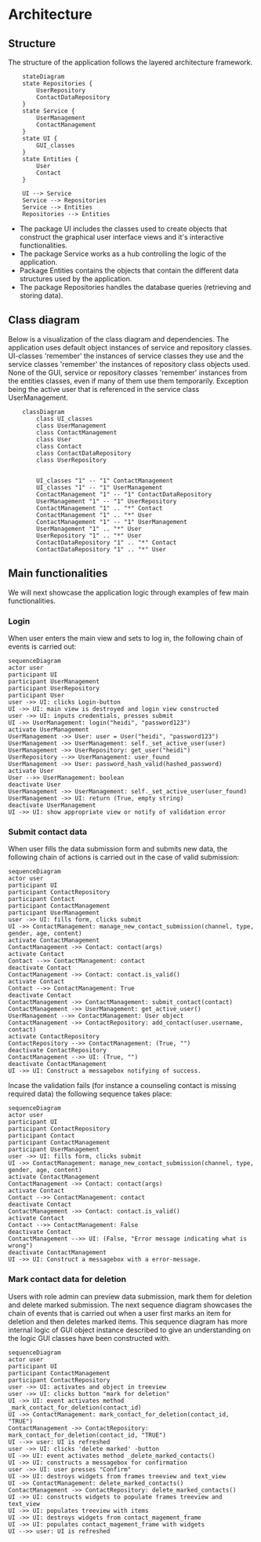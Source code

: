 # Architecture

## Structure
The structure of the application follows the layered architecture framework.  

```mermaid
    stateDiagram
    state Repositories {
        UserRepository
        ContactDataRepository
    }
    state Service {
        UserManagement
        ContactManagement
    }
    state UI {
        GUI_classes
    }
    state Entities {
        User
        Contact
    }

    UI --> Service
    Service --> Repositories
    Service --> Entities
    Repositories --> Entities
```
* The package UI includes the classes used to create objects that construct the graphical user interface views and it's interactive functionalities. 
* The package Service works as a hub controlling the logic of the application. 
* Package Entities contains the objects that contain the different data structures used by the application. 
* The package Repositories handles the database queries (retrieving and storing data).

## Class diagram

Below is a visualization of the class diagram and dependencies. The application uses default object instances of service and repository classes. UI-classes 'remember' the instances of service classes they use and the service classes 'remember' the instances of repository class objects used. None of the GUI, service or repository classes 'remember' instances from the entities classes, even if many of them use them temporarily. Exception being the active user that is referenced in the service class UserManagement. 


```mermaid
    classDiagram
        class UI_classes
        class UserManagement
        class ContactManagement
        class User
        class Contact
        class ContactDataRepository
        class UserRepository
        
        
        UI_classes "1" -- "1" ContactManagement
        UI_classes "1" -- "1" UserManagement
        ContactManagement "1" -- "1" ContactDataRepository
        UserManagement "1" -- "1" UserRepository
        ContactManagement "1" .. "*" Contact
        ContactManagement "1" .. "*" User
        ContactManagement "1" -- "1" UserManagement
        UserManagement "1" .. "*" User
        UserRepository "1" .. "*" User
        ContactDataRepository "1" .. "*" Contact
        ContactDataRepository "1" .. "*" User

```

## Main functionalities

We will next showcase the application logic through examples of few main functionalities.

### Login
When user enters the main view and sets to log in, the following chain of events is carried out:

```mermaid
sequenceDiagram
actor user
participant UI
participant UserManagement
participant UserRepository
participant User
user ->> UI: clicks Login-button
UI ->> UI: main view is destroyed and login view constructed
user ->> UI: inputs credentials, presses submit
UI ->> UserManagement: login("heidi", "password123")
activate UserManagement
UserManagement ->> User: user = User("heidi", "password123")
UserManagement ->> UserManagement: self._set_active_user(user)
UserManagement ->> UserRepository: get_user("heidi")
UserRepository -->> UserManagement: user_found
UserManagement ->> User: password_hash_valid(hashed_password)
activate User
User -->> UserManagement: boolean
deactivate User
UserManagement ->> UserManagement: self._set_active_user(user_found)
UserManagement ->> UI: return (True, empty string)
deactivate UserManagement
UI ->> UI: show appropriate view or notify of validation error
```

### Submit contact data
When user fills the data submission form and submits new data, the following chain of actions is carried out in the case of valid submission:

```mermaid
sequenceDiagram
actor user
participant UI
participant ContactRepository
participant Contact
participant ContactManagement
participant UserManagement
user ->> UI: fills form, clicks submit
UI ->> ContactManagement: manage_new_contact_submission(channel, type, gender, age, content)
activate ContactManagement
ContactManagement ->> Contact: contact(args)
activate Contact
Contact -->> ContactManagement: contact
deactivate Contact
ContactManagement ->> Contact: contact.is_valid()
activate Contact
Contact -->> ContactManagement: True
deactivate Contact
ContactManagement ->> ContactManagement: submit_contact(contact)
ContactManagement ->> UserManagement: get_active_user()
UserManagement -->> ContactManagement: User object
ContactManagement ->> ContactRepository: add_contact(user.username, contact)
activate ContactRepository
ContactRepository -->> ContactManagement: (True, "")
deactivate ContactRepository
ContactManagement -->> UI: (True, "")
deactivate ContactManagement
UI ->> UI: Construct a messagebox notifying of success. 
```

Incase the validation fails (for instance a counseling contact is missing required data) the following sequence takes place:

```mermaid
sequenceDiagram
actor user
participant UI
participant ContactRepository
participant Contact
participant ContactManagement
participant UserManagement
user ->> UI: fills form, clicks submit
UI ->> ContactManagement: manage_new_contact_submission(channel, type, gender, age, content)
activate ContactManagement
ContactManagement ->> Contact: contact(args)
activate Contact
Contact -->> ContactManagement: contact
deactivate Contact
ContactManagement ->> Contact: contact.is_valid()
activate Contact
Contact -->> ContactManagement: False
deactivate Contact
ContactManagement -->> UI: (False, "Error message indicating what is wrong")
deactivate ContactManagement
UI ->> UI: Construct a messagebox with a error-message.
```

### Mark contact data for deletion
Users with role admin can preview data submission, mark them for deletion and delete marked submission. The next sequence diagram showcases the chain of events that is carried out when a user first marks an item for deletion and then deletes marked items. This sequence diagram has more internal logic of GUI object instance described to give an understanding on the logic GUI classes have been constructed with. 

```mermaid
sequenceDiagram
actor user
participant UI
participant ContactManagement
participant ContactRepository
user ->> UI: activates and object in treeview
user ->> UI: clicks button "mark for deletion"
UI ->> UI: event activates method _mark_contact_for_deletion(contact_id)
UI ->> ContactManagement: mark_contact_for_deletion(contact_id, "TRUE")
ContactManagement ->> ContactRepository: mark_contact_for_deletion(contact_id, "TRUE")
UI -->> user: UI is refreshed
user ->> UI: clicks 'delete marked' -button
UI ->> UI: event activates method _delete_marked_contacts()
UI ->> UI: constructs a messagebox for confirmation
user ->> UI: user presses "Confirm"
UI ->> UI: destroys widgets from frames treeview and text_view
UI ->> ContactManagement: delete_marked_contacts()
ContactManagement ->> ContactRepository: delete_marked_contacts()
UI ->> UI: constructs widgets to populate frames treeview and text_view
UI ->> UI: populates treeview with items
UI ->> UI: destroys widgets from contact_magement_frame
UI ->> UI: populates contact_magement_frame with widgets
UI -->> user: UI is refreshed
```
